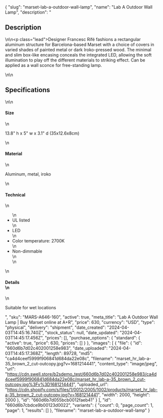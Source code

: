 {
  "slug": "marset-lab-a-outdoor-wall-lamp",
  "name": "Lab A Outdoor Wall Lamp",
  "description": "<h2>Description</h2>\n<!-- split -->\n<p class=\"lead\">Designer Francesc Rifé fashions a rectangular aluminum structure for Barcelona-based Marset with a choice of covers in varied shades of painted metal or dark Iroko-pressed wood. The minimal and slim box-like encasing conceals the integrated LED, allowing the soft illumination to play off the different materials to striking effect. Can be applied as a wall sconce for free-standing lamp.</p>\n<!-- split -->\n<h2>Specifications</h2>\n<!-- split -->\n<h4>Size</h4>\n<p>13.8\" h x 5\" w x 3.1\" d (35x12.6x8cm)</p>\n<h4>Material</h4>\n<p>Aluminum, metal, iroko</p>\n<h4>Technical</h4>\n<ul>\n<li>UL listed</li>\n<li>LED</li>\n<li>Color temperature: 2700K</li>\n<li>Non-dimmable<br>\n</li>\n</ul>\n<h4>Details<br>\n</h4>\n<p>Suitable for wet locations<br></p>",
  "sku": "MARS-A646-160",
  "active": true,
  "meta_title": "Lab A Outdoor Wall Lamp | Buy Marset online at A+R",
  "price": 630,
  "currency": "USD",
  "type": "physical",
  "delivery": "shipment",
  "date_created": "2024-04-03T14:45:16.740Z",
  "stock_status": null,
  "date_updated": "2024-04-03T14:45:17.456Z",
  "prices": [],
  "purchase_options": {
    "standard": {
      "active": true,
      "price": 630,
      "prices": []
    }
  },
  "images": [
    {
      "file": {
        "id": "660d6b7d02c402001258e983",
        "date_uploaded": "2024-04-03T14:45:17.368Z",
        "length": 89728,
        "md5": "ca4d4ceef5999f906841d684da22e08c",
        "filename": "marset_hr_lab-a-35_brown_2_cut-outcopy.jpg?v=1681214441",
        "content_type": "image/jpeg",
        "url": "https://cdn.swell.store/b2sdemo_test/660d6b7d02c402001258e983/ca4d4ceef5999f906841d684da22e08c/marset_hr_lab-a-35_brown_2_cut-outcopy.jpg%3Fv%3D1681214441",
        "uploaded_url": "https://cdn.shopify.com/s/files/1/0012/2005/1002/products/marset_hr_lab-a-35_brown_2_cut-outcopy.jpg?v=1681214441",
        "width": 2000,
        "height": 2000
      },
      "id": "660d6b7d055bcb0012faeb41"
    }
  ],
  "id": "660d6b7cbdce9b00123d0022",
  "variants": {
    "count": 0,
    "page_count": 1,
    "page": 1,
    "results": []
  },
  "filename": "marset-lab-a-outdoor-wall-lamp"
}
